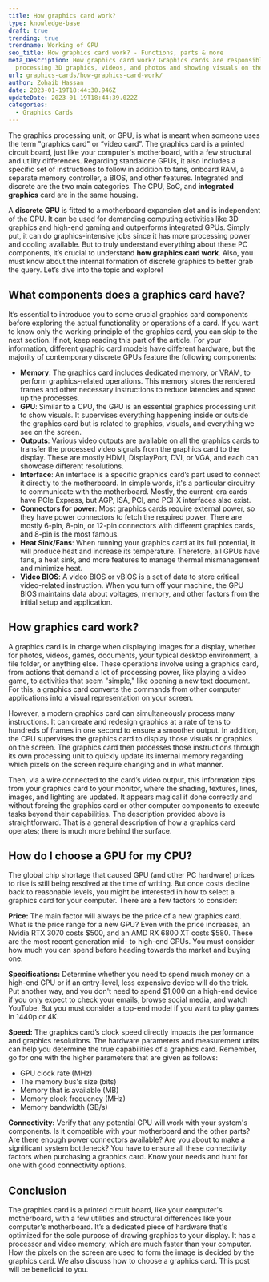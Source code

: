 ```yaml
---
title: How graphics card work?
type: knowledge-base
draft: true
trending: true
trendname: Working of GPU
seo_title: How graphics card work? - Functions, parts & more
meta_Description: How graphics card work? Graphics cards are responsible for
  processing 3D graphics, videos, and photos and showing visuals on the screen.
url: graphics-cards/how-graphics-card-work/
author: Zohaib Hassan
date: 2023-01-19T18:44:38.946Z
updateDate: 2023-01-19T18:44:39.022Z
categories:
  - Graphics Cards
---
```

The graphics processing unit, or GPU, is what is meant when someone uses the term "graphics card" or “video card”. The graphics card is a printed circuit board, just like your computer's motherboard, with a few structural and utility differences. Regarding standalone GPUs, it also includes a specific set of instructions to follow in addition to fans, onboard RAM, a separate memory controller, a BIOS, and other features. Integrated and discrete are the two main categories. The CPU, SoC, and **integrated graphics** card are in the same housing.

A **discrete GPU** is fitted to a motherboard expansion slot and is independent of the CPU. It can be used for demanding computing activities like 3D graphics and high-end gaming and outperforms integrated GPUs. Simply put, it can do graphics-intensive jobs since it has more processing power and cooling available. But to truly understand everything about these PC components, it’s crucial to understand **how graphics card work**. Also, you must know about the internal formation of discrete graphics to better grab the query. Let’s dive into the topic and explore!

## What components does a graphics card have?

It’s essential to introduce you to some crucial graphics card components before exploring the actual functionality or operations of a card. If you want to know only the working principle of the graphics card, you can skip to the next section. If not, keep reading this part of the article. For your information, different graphic card models have different hardware, but the majority of contemporary discrete GPUs feature the following components:

* **Memory**: The graphics card includes dedicated memory, or VRAM, to perform graphics-related operations. This memory stores the rendered frames and other necessary instructions to reduce latencies and speed up the processes.
* **GPU**: Similar to a CPU, the GPU is an essential graphics processing unit to show visuals. It supervises everything happening inside or outside the graphics card but is related to graphics, visuals, and everything we see on the screen.
* **Outputs**: Various video outputs are available on all the graphics cards to transfer the processed video signals from the graphics card to the display. These are mostly HDMI, DisplayPort, DVI, or VGA, and each can showcase different resolutions.
* **Interface**: An interface is a specific graphics card’s part used to connect it directly to the motherboard. In simple words, it's a particular circuitry to communicate with the motherboard. Mostly, the current-era cards have PCIe Express, but AGP, ISA, PCI, and PCI-X interfaces also exist.
* **Connectors for power**: Most graphics cards require external power, so they have power connectors to fetch the required power. There are mostly 6-pin, 8-pin, or 12-pin connectors with different graphics cards, and 8-pin is the most famous.
* **Heat Sink/Fans**: When running your graphics card at its full potential, it will produce heat and increase its temperature. Therefore, all GPUs have fans, a heat sink, and more features to manage thermal mismanagement and minimize heat.
* **Video BIOS**: A video BIOS or vBIOS is a set of data to store critical video-related instruction. When you turn off your machine, the GPU BIOS maintains data about voltages, memory, and other factors from the initial setup and application.

## How graphics card work?

A graphics card is in charge when displaying images for a display, whether for photos, videos, games, documents, your typical desktop environment, a file folder, or anything else. These operations involve using a graphics card, from actions that demand a lot of processing power, like playing a video game, to activities that seem "simple," like opening a new text document. For this, a graphics card converts the commands from other computer applications into a visual representation on your screen.

However, a modern graphics card can simultaneously process many instructions. It can create and redesign graphics at a rate of tens to hundreds of frames in one second to ensure a smoother output. In addition, the CPU supervises the graphics card to display those visuals or graphics on the screen. The graphics card then processes those instructions through its own processing unit to quickly update its internal memory regarding which pixels on the screen require changing and in what manner.

Then, via a wire connected to the card’s video output, this information zips from your graphics card to your monitor, where the shading, textures, lines, images, and lighting are updated. It appears magical if done correctly and without forcing the graphics card or other computer components to execute tasks beyond their capabilities. The description provided above is straightforward. That is a general description of how a graphics card operates; there is much more behind the surface.

## How do I choose a GPU for my CPU?

The global chip shortage that caused GPU (and other PC hardware) prices to rise is still being resolved at the time of writing. But once costs decline back to reasonable levels, you might be interested in how to select a graphics card for your computer. There are a few factors to consider:

**Price:** The main factor will always be the price of a new graphics card. What is the price range for a new GPU? Even with the price increases, an Nvidia RTX 3070 costs $500, and an AMD RX 6800 XT costs $580. These are the most recent generation mid- to high-end GPUs. You must consider how much you can spend before heading towards the market and buying one.

**Specifications:** Determine whether you need to spend much money on a high-end GPU or if an entry-level, less expensive device will do the trick. Put another way, and you don't need to spend $1,000 on a high-end device if you only expect to check your emails, browse social media, and watch YouTube. But you must consider a top-end model if you want to play games in 1440p or 4K.

**Speed:** The graphics card’s clock speed directly impacts the performance and graphics resolutions. The hardware parameters and measurement units can help you determine the true capabilities of a graphics card. Remember, go for one with the higher parameters that are given as follows:

* GPU clock rate (MHz)
* The memory bus's size (bits)
* Memory that is available (MB)
* Memory clock frequency (MHz)
* Memory bandwidth (GB/s)

**Connectivity:** Verify that any potential GPU will work with your system's components. Is it compatible with your motherboard and the other parts? Are there enough power connectors available? Are you about to make a significant system bottleneck? You have to ensure all these connectivity factors when purchasing a graphics card. Know your needs and hunt for one with good connectivity options.

## Conclusion

The graphics card is a printed circuit board, like your computer's motherboard, with a few utilities and structural differences like your computer's motherboard. It’s a dedicated piece of hardware that's optimized for the sole purpose of drawing graphics to your display. It has a processor and video memory, which are much faster than your computer. How the pixels on the screen are used to form the image is decided by the graphics card. We also discuss how to choose a graphics card. This post will be beneficial to you.